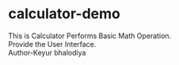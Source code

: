 # calculator-demo
This is Calculator Performs Basic Math Operation.
<br>
Provide the User Interface.
<br>
Author-Keyur bhalodiya
